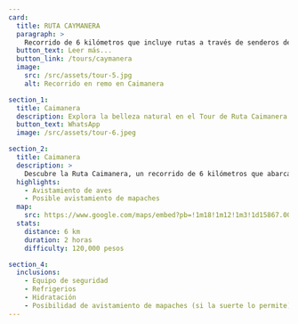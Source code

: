 ```yaml
---
card:
  title: RUTA CAYMANERA
  paragraph: >
    Recorrido de 6 kilómetros que incluye rutas a través de senderos de manglares y un recorrido alrededor de la Ciénaga. La duración aproximada es de dos horas con un costo de 120,000 pesos. Avistamiento de aves y, si tenemos suerte, la posibilidad de ver mapaches.
  button_text: Leer más...
  button_link: /tours/caymanera
  image:
    src: /src/assets/tour-5.jpg
    alt: Recorrido en remo en Caimanera

section_1:
  title: Caimanera
  description: Explora la belleza natural en el Tour de Ruta Caimanera
  button_text: WhatsApp
  image: /src/assets/tour-6.jpeg

section_2:
  title: Caimanera
  description: >
    Descubre la Ruta Caimanera, un recorrido de 6 kilómetros que abarca senderos en los manglares y luego una vuelta por la Ciénaga. Este tour tiene una duración aproximada de dos horas y un costo de 120,000 pesos. Durante el recorrido, se pueden avistar aves, y si tenemos suerte, incluso mapaches.
  highlights:
    - Avistamiento de aves
    - Posible avistamiento de mapaches
  map:
    src: https://www.google.com/maps/embed?pb=!1m18!1m12!1m3!1d15867.009911374053!2d-75.61020612716673!3d6.163894277135764!2m3!1f0!2f0!3f0!3m2!1i1024!2i768!4f13.1!3m3!1m2!1s0x8e4683cb1d5771e9%3A0x4fda2fc926473c68!2sPolideportivo%20Sur%20de%20Envigado!5e0!3m2!1sen!2sco
  stats:
    distance: 6 km
    duration: 2 horas
    difficulty: 120,000 pesos

section_4:
  inclusions:
    - Equipo de seguridad
    - Refrigerios
    - Hidratación
    - Posibilidad de avistamiento de mapaches (si la suerte lo permite)
---
```

